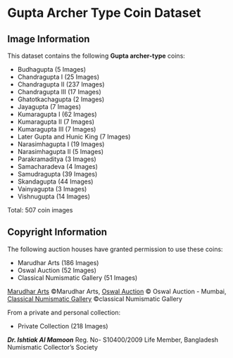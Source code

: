 <!-- @format -->

# Gupta Archer Type Coin Dataset

## Image Information

This dataset contains the following **Gupta archer-type** coins:
  - Budhagupta (5 Images)
  - Chandragupta I (25 Images)
  - Chandragupta II (237 Images)
  - Chandragupta III (17 Images)
  - Ghatotkachagupta (2 Images)
  - Jayagupta (7 Images)
  - Kumaragupta I (62 Images)
  - Kumaragupta II (7 Images)
  - Kumaragupta III (7 Images)
  - Later Gupta and Hunic King (7 Images)
  - Narasimhagupta I (19 Images)
  - Narasimhagupta II (5 Images)
  - Parakramaditya (3 Images)
  - Samacharadeva (4 Images)
  - Samudragupta (39 Images)
  - Skandagupta (44 Images)
  - Vainyagupta (3 Images)
  - Vishnugupta (14 Images)

Total: 507 coin images

## Copyright Information
The following auction houses have granted permission to use these coins:
  - Marudhar Arts (186 Images)
  - Oswal Auction (52 Images)
  - Classical Numismatic Gallery (51 Images)

[Marudhar Arts](https://marudhararts.com/)  ©Marudhar Arts, [Oswal Auction](https://oswal.auction/default.aspx) © Oswal Auction - Mumbai,  [Classical Numismatic Gallery](https://www.classicalnumismaticgallery.com/) ©classical Numismatic Gallery
    
From a private and personal collection:
  - Private Collection (218 Images)

***Dr. Ishtiak Al Mamoon*** Reg. No- S10400/2009 Life Member, Bangladesh Numismatic Collector’s Society


